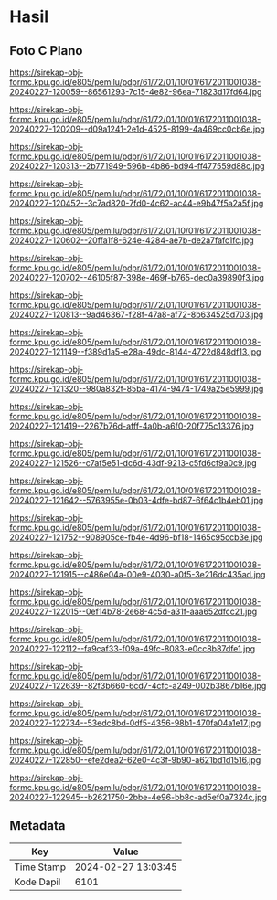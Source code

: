 # Hasil

## Foto C Plano

https://sirekap-obj-formc.kpu.go.id/e805/pemilu/pdpr/61/72/01/10/01/6172011001038-20240227-120059--86561293-7c15-4e82-96ea-71823d17fd64.jpg

https://sirekap-obj-formc.kpu.go.id/e805/pemilu/pdpr/61/72/01/10/01/6172011001038-20240227-120209--d09a1241-2e1d-4525-8199-4a469cc0cb6e.jpg

https://sirekap-obj-formc.kpu.go.id/e805/pemilu/pdpr/61/72/01/10/01/6172011001038-20240227-120313--2b771949-596b-4b86-bd94-ff477559d88c.jpg

https://sirekap-obj-formc.kpu.go.id/e805/pemilu/pdpr/61/72/01/10/01/6172011001038-20240227-120452--3c7ad820-7fd0-4c62-ac44-e9b47f5a2a5f.jpg

https://sirekap-obj-formc.kpu.go.id/e805/pemilu/pdpr/61/72/01/10/01/6172011001038-20240227-120602--20ffa1f8-624e-4284-ae7b-de2a7fafc1fc.jpg

https://sirekap-obj-formc.kpu.go.id/e805/pemilu/pdpr/61/72/01/10/01/6172011001038-20240227-120702--46105f87-398e-469f-b765-dec0a39890f3.jpg

https://sirekap-obj-formc.kpu.go.id/e805/pemilu/pdpr/61/72/01/10/01/6172011001038-20240227-120813--9ad46367-f28f-47a8-af72-8b634525d703.jpg

https://sirekap-obj-formc.kpu.go.id/e805/pemilu/pdpr/61/72/01/10/01/6172011001038-20240227-121149--f389d1a5-e28a-49dc-8144-4722d848df13.jpg

https://sirekap-obj-formc.kpu.go.id/e805/pemilu/pdpr/61/72/01/10/01/6172011001038-20240227-121320--980a832f-85ba-4174-9474-1749a25e5999.jpg

https://sirekap-obj-formc.kpu.go.id/e805/pemilu/pdpr/61/72/01/10/01/6172011001038-20240227-121419--2267b76d-afff-4a0b-a6f0-20f775c13376.jpg

https://sirekap-obj-formc.kpu.go.id/e805/pemilu/pdpr/61/72/01/10/01/6172011001038-20240227-121526--c7af5e51-dc6d-43df-9213-c5fd6cf9a0c9.jpg

https://sirekap-obj-formc.kpu.go.id/e805/pemilu/pdpr/61/72/01/10/01/6172011001038-20240227-121642--5763955e-0b03-4dfe-bd87-6f64c1b4eb01.jpg

https://sirekap-obj-formc.kpu.go.id/e805/pemilu/pdpr/61/72/01/10/01/6172011001038-20240227-121752--908905ce-fb4e-4d96-bf18-1465c95ccb3e.jpg

https://sirekap-obj-formc.kpu.go.id/e805/pemilu/pdpr/61/72/01/10/01/6172011001038-20240227-121915--c486e04a-00e9-4030-a0f5-3e216dc435ad.jpg

https://sirekap-obj-formc.kpu.go.id/e805/pemilu/pdpr/61/72/01/10/01/6172011001038-20240227-122015--0ef14b78-2e68-4c5d-a31f-aaa652dfcc21.jpg

https://sirekap-obj-formc.kpu.go.id/e805/pemilu/pdpr/61/72/01/10/01/6172011001038-20240227-122112--fa9caf33-f09a-49fc-8083-e0cc8b87dfe1.jpg

https://sirekap-obj-formc.kpu.go.id/e805/pemilu/pdpr/61/72/01/10/01/6172011001038-20240227-122639--82f3b660-6cd7-4cfc-a249-002b3867b16e.jpg

https://sirekap-obj-formc.kpu.go.id/e805/pemilu/pdpr/61/72/01/10/01/6172011001038-20240227-122734--53edc8bd-0df5-4356-98b1-470fa04a1e17.jpg

https://sirekap-obj-formc.kpu.go.id/e805/pemilu/pdpr/61/72/01/10/01/6172011001038-20240227-122850--efe2dea2-62e0-4c3f-9b90-a621bd1d1516.jpg

https://sirekap-obj-formc.kpu.go.id/e805/pemilu/pdpr/61/72/01/10/01/6172011001038-20240227-122945--b2621750-2bbe-4e96-bb8c-ad5ef0a7324c.jpg


## Metadata

| Key        | Value               |
| ---------- | ------------------- |
| Time Stamp | 2024-02-27 13:03:45 |
| Kode Dapil | 6101                |



